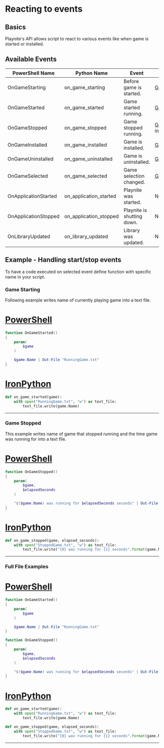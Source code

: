 Reacting to events
=====================

Basics
---------------------

Playnite's API allows script to react to various events like when game is started or installed.

Available Events
---------------------

|PowerShell Name | Python Name | Event | Passed Arguments |
| - | - | - | - |
| OnGameStarting | on_game_starting | Before game is started. | [Game](xref:Playnite.SDK.Models.Game) |
| OnGameStarted | on_game_started | Game started running. | [Game](xref:Playnite.SDK.Models.Game) |
| OnGameStopped | on_game_stopped | Game stopped running.  | [Game](xref:Playnite.SDK.Models.Game) and session length in seconds |
| OnGameInstalled | on_game_installed | Game is installed. | [Game](xref:Playnite.SDK.Models.Game) |
| OnGameUninstalled | on_game_uninstalled | Game is uninstalled. | [Game](xref:Playnite.SDK.Models.Game) |
| OnGameSelected | on_game_selected | Game selection changed. | [GameSelectionEventArgs](xref:Playnite.SDK.Events.GameSelectionEventArgs) |
| OnApplicationStarted | on_application_started | Playnite was started. | None |
| OnApplicationStopped | on_application_stopped | Playnite is shutting down. | None |
| OnLibraryUpdated | on_library_updated | Library was updated. | None |

Example - Handling start/stop events
---------------------

To have a code executed on selected event define function with specific name in your script.

### Game Starting

Following example writes name of currently playing game into a text file.

# [PowerShell](#tab/tabpowershell)
```powershell
function OnGameStarted()
{
    param(
        $game
    )

    $game.Name | Out-File "RunningGame.txt"
}
```

# [IronPython](#tab/tabpython)
```python
def on_game_started(game):
    with open("RunningGame.txt", "w") as text_file:
        text_file.write(game.Name)
```
***

### Game Stopped

This example writes name of game that stopped running and the time game was running for into a text file.

# [PowerShell](#tab/tabpowershell)
```powershell
function OnGameStopped()
{
    param(
        $game,
        $elapsedSeconds
    )

    "$($game.Name) was running for $elapsedSeconds seconds" | Out-File "StoppedGame.txt"
}
```

# [IronPython](#tab/tabpython)
```python
def on_game_stopped(game, elapsed_seconds):
    with open("StoppedGame.txt", "w") as text_file:
        text_file.write("{0} was running for {1} seconds".format(game.Name, elapsed_seconds))
```
***

### Full File Examples

# [PowerShell](#tab/tabpowershell)
```powershell
function OnGameStarted()
{
    param(
        $game
    )

    $game.Name | Out-File "RunningGame.txt"
}

function OnGameStopped()
{
    param(
        $game,
        $elapsedSeconds
    )

    "$($game.Name) was running for $elapsedSeconds seconds" | Out-File "StoppedGame.txt"
}
```

# [IronPython](#tab/tabpython)
```python
def on_game_started(game):
    with open("RunningGame.txt", "w") as text_file:
        text_file.write(game.Name)

def on_game_stopped(game, elapsed_seconds):
    with open("StoppedGame.txt", "w") as text_file:
        text_file.write("{0} was running for {1} seconds".format(game.Name, elapsed_seconds))
```
***